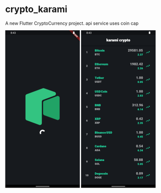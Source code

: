 # crypto_karami

A new Flutter CryptoCurrency project.
api service uses coin cap 

<img src="cr1.png" with="500" height="500"> <img src="cr.png" with="500" height="500">
